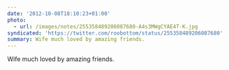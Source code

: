 ```yaml
---
date: '2012-10-08T18:10:23+01:00'
photo:
  - url: /images/notes/255358489206087680-A4s3MWgCYAE4T-K.jpg
syndicated: 'https://twitter.com/roobottom/status/255358489206087680'
summary: Wife much loved by amazing friends.
---
```

Wife much loved by amazing friends. 
